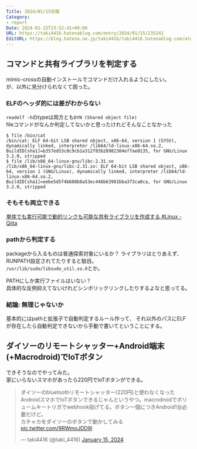 ```yaml
---
Title: 2024/01/15日報
Category:
- report
Date: 2024-01-15T23:52:41+09:00
URL: https://taki4416.hatenablog.com/entry/2024/01/15/235241
EditURL: https://blog.hatena.ne.jp/taki4416/taki4416.hatenablog.com/atom/entry/6801883189075390521
---
```


## コマンドと共有ライブラリを判定する

mimic-crossの自動インストールでコマンドだけ入れるようにしたい。  
が、以外に見分けられなくて困った。

### ELFのヘッダ的には差がわからない

`readelf -h`のtypeは両方とも`DYN (Shared object file)`  
fileコマンドがなんか判定してないかと思ったけれどそんなことなかった
```
$ file /bin/cat
/bin/cat: ELF 64-bit LSB shared object, x86-64, version 1 (SYSV), dynamically linked, interpreter /lib64/ld-linux-x86-64.so.2, BuildID[sha1]=b357ed53c8c9cb1a312f83b28982304effae0135, for GNU/Linux 3.2.0, stripped
$ file /lib/x86_64-linux-gnu/libc-2.31.so
/lib/x86_64-linux-gnu/libc-2.31.so: ELF 64-bit LSB shared object, x86-64, version 1 (GNU/Linux), dynamically linked, interpreter /lib64/ld-linux-x86-64.so.2, BuildID[sha1]=eebe5d5f4b608b8a53ec446b63981bba373ca0ca, for GNU/Linux 3.2.0, stripped
```

### そもそも両立できる

[単体でも実行可能で動的リンクも可能な共有ライブラリを作成する #Linux - Qiita](https://qiita.com/koara-local/items/507a27f19641a7de93c3)

### pathから判定する

packageから入るものは普通探索対象にいるか？
ライブラリはとりあえず、RUNPATH設定されてたりすると駄目。  
`/usr/lib/sudo/libsudo_util.so.0`とか。

PATHにしか実行ファイルはいない？  
具体的な反例抑えてないけれどシンボリックリンクしたりするよなと思ってる。

### 結論: 無理じゃないか

基本的にはpathと拡張子で自動判定するルール作って、
それ以外のパスにELFが存在したら自動判定できないから手動で書いてということにする。


## ダイソーのリモートシャッター+Android端末(+Macrodroid)でIoTボタン

できそうなのでやってみた。  
家にいらないスマホがあったら220円でIoTボタンができる。

<blockquote class="twitter-tweet" data-media-max-width="560"><p lang="ja" dir="ltr">ダイソーのbluetoothリモートシャッター(220円)と使わなくなったAndroidスマホでIoTボタンできるじゃんというやつ。macrodroidでボリュームキートリガでwebhook投げてる。ボタン一個につきAndroid1台必要だけど。<br>カチャカをダイソーのボタンで動かしてみる <a href="https://t.co/9RWmoJDD9l">pic.twitter.com/9RWmoJDD9l</a></p>&mdash; taki4416 (@taki_4416) <a href="https://twitter.com/taki_4416/status/1746905406512017746?ref_src=twsrc%5Etfw">January 15, 2024</a></blockquote> <script async src="https://platform.twitter.com/widgets.js" charset="utf-8"></script>


